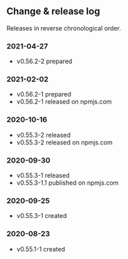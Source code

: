 ## Change & release log

Releases in reverse chronological order.

### 2021-04-27

- v0.56.2-2 prepared

### 2021-02-02

- v0.56.2-1 prepared
- v0.56.2-1 released on npmjs.com

### 2020-10-16

- v0.55.3-2 released
- v0.55.3-2 released on npmjs.com

### 2020-09-30

- v0.55.3-1 released
- v0.55.3-1.1 published on npmjs.com

### 2020-09-25

- v0.55.3-1 created

### 2020-08-23

- v0.55.1-1 created

